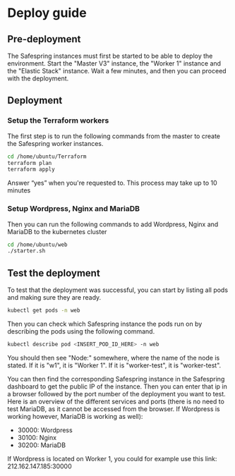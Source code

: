 # Deploy guide

## Pre-deployment

The Safespring instances must first be started to be able to deploy the environment. Start the "Master V3" instance, the "Worker 1" instance and the "Elastic Stack" instance.
Wait a few minutes, and then you can proceed with the deployment.

## Deployment

### Setup the Terraform workers

The first step is to run the following commands from the master to create the Safespring worker instances.

```bash
cd /home/ubuntu/Terraform
terraform plan
terraform apply
```

Answer “yes” when you're requested to. This process may take up to 10 minutes

### Setup Wordpress, Nginx and MariaDB

Then you can run the following commands to add Wordpress, Nginx and MariaDB to the kubernetes cluster

```bash
cd /home/ubuntu/web
./starter.sh
```

## Test the deployment

To test that the deployment was successful, you can start by listing all pods and making sure they are ready.

```bash
kubectl get pods -n web
```

Then you can check which Safespring instance the pods run on by describing the pods using the following command.

```bash
kubectl describe pod <INSERT_POD_ID_HERE> -n web
```

You should then see "Node:" somewhere, where the name of the node is stated. If it is "w1", it is "Worker 1". If it is "worker-test", it is "worker-test". 

You can then find the corresponding Safespring instance in the Safespring dashboard to get the public IP of the instance. Then you can enter that ip in a browser followed by the port number of the deployment you want to test. Here is an overview of the different services and ports (there is no need to test MariaDB, as it cannot be accessed from the browser. If Wordpress is working however, MariaDB is working as well):
- 30000: Wordpress
- 30100: Nginx
- 30200: MariaDB

If Wordpress is located on Worker 1, you could for example use this link: \
212.162.147.185:30000

